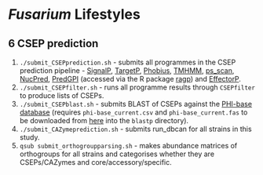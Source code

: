 # *Fusarium* Lifestyles

## 6 CSEP prediction

1. `./submit_CSEPprediction.sh` - submits all programmes in the CSEP prediction pipeline - [SignalP](https://services.healthtech.dtu.dk/service.php?SignalP-5.0), [TargetP](https://services.healthtech.dtu.dk/service.php?TargetP-2.0), [Phobius](https://phobius.sbc.su.se/instructions.html), [TMHMM](https://services.healthtech.dtu.dk/service.php?TMHMM-2.0), [ps_scan](https://prosite.expasy.org/scanprosite/), [NucPred](https://nucpred.bioinfo.se/nucpred/), [PredGPI](http://gpcr.biocomp.unibo.it/predgpi/) (accessed via the R package [ragp](https://rdrr.io/github/missuse/ragp/man/get_pred_gpi.html)) and [EffectorP](https://github.com/JanaSperschneider/EffectorP-3.0).
2. `./submit_CSEPfilter.sh` - runs all programme results through `CSEPfilter` to produce lists of CSEPs.
3. `./submit_CSEPblast.sh` -  submits BLAST of CSEPs against the [PHI-base database](http://www.phi-base.org/) (requires `phi-base_current.csv` and `phi-base_current.fas` to be downloaded from [here](http://www.phi-base.org/downloadLink.htm) into the `blastp` directory).
4. `./submit_CAZymeprediction.sh` - submits run_dbcan for all strains in this study. 
5. `qsub submit_orthogroupparsing.sh` - makes abundance matrices of orthogroups for all strains and categorises whether they are CSEPs/CAZymes and core/accessory/specific.